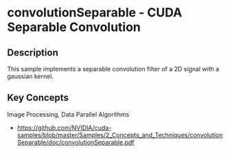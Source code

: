 # convolutionSeparable - CUDA Separable Convolution

## Description

This sample implements a separable convolution filter of a 2D signal with a gaussian kernel.

## Key Concepts

Image Processing, Data Parallel Algorithms

* https://github.com/NVIDIA/cuda-samples/blob/master/Samples/2_Concepts_and_Techniques/convolutionSeparable/doc/convolutionSeparable.pdf